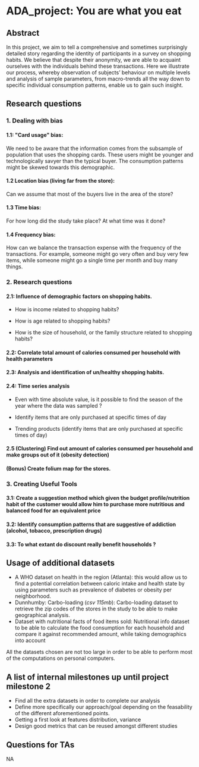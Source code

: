 # ADA_project: You are what you eat

## Abstract

In this project, we aim to tell a comprehensive and sometimes surprisingly detailed story regarding the identity of participants in a survey on shopping habits. We believe that despite their anonymity, we are able to acquaint ourselves with the individuals behind these transactions. Here we illustrate our process, whereby observation of subjects’ behaviour on multiple levels and analysis of sample parameters, from macro-trends all the way down to specific individual consumption patterns, enable us to gain such insight.

## Research questions
### 1. Dealing with bias
  #### 1.1: "Card usage" bias: 
  We need to be aware that the information comes from the subsample of population that uses the shopping cards. These users might be younger and technologically savyer than the typical buyer. The consumption patterns might be skewed towards this demographic.  

  #### 1.2 Location bias (living far from the store):
  Can we assume that most of the buyers live in the area of the store?

  #### 1.3 Time bias: 
  For how long did the study take place? At what time was it done?

  #### 1.4 Frequency bias: 
  How can we balance the transaction expense with the frequency of the transactions. For example, someone might go very often and buy very few items, while someone might go a single time per month and buy many things.


### 2. Research questions
   #### 2.1: Influence of demographic factors on shopping habits.

  * How is income related to shopping habits?

  * How is age related to shopping habits?

  * How is the size of household, or the family structure related to shopping habits?

  #### 2.2: Correlate total amount of calories consumed per household with health parameters

  #### 2.3: Analysis and identification of un/healthy shopping habits.

  #### 2.4: Time series analysis
  
  * Even with time absolute value, is it possible to find the season of the year where the data was sampled ?
    
  * Identify items that are only purchased at specific times of day
    
  * Trending products (identify items that are only purchased at specific times of day)

  #### 2.5 (Clustering) Find out amount of calories consumed per household and make groups out of it (obesity detection)

  #### (Bonus) Create folium map for the stores.  

### 3. Creating Useful Tools
  #### 3.1: Create a suggestion method which given the budget profile/nutrition habit of the customer would allow him to purchase more nutritious and balanced food for an equivalent price

  #### 3.2: Identify consumption patterns that are suggestive of addiction (alcohol, tobacco, prescription drugs)

  #### 3.3: To what extant do discount really benefit households ?


## Usage of additional datasets
- A WHO dataset on health in the region (Atlanta): this would allow us to find a potential correlation between caloric intake and health state by using parameters such as prevalence of diabetes or obesity per neighborhood.
- Dunnhumby: Carbo-loading (_csv 115mb_): Carbo-loading dataset to retrieve the zip codes of the stores in the study to be able to make geographical analysis.
- Dataset with nutritional facts of food items sold: Nutritional info dataset to be able to calculate the food consumption for each household and compare it against recommended amount, while taking demographics into account


All the datasets chosen are not too large in order to be able to perform most of the computations on personal computers.

## A list of internal milestones up until project milestone 2
- Find all the extra datasets in order to complete our analysis
- Define more specifically our approach/goal depending on the feasability of the different aforementioned points.
- Getting a first look at features distribution, variance
- Design good metrics that can be reused amongst different studies

## Questions for TAs
NA
